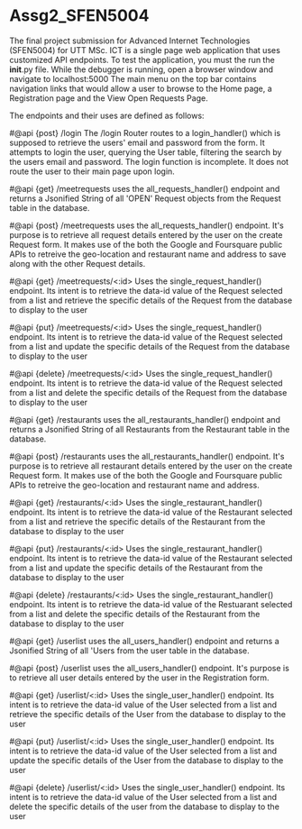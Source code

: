# Assg2_SFEN5004
The final project submission for Advanced Internet Technologies (SFEN5004) for UTT MSc. ICT
is a single page web application that uses customized API endpoints. 
To test the application, you must the run the __init__.py file. 
While the debugger is running, open a browser window and navigate to localhost:5000
The main menu on the top bar contains navigation links that would allow a user to browse to the Home page, a Registration page
and the View Open Requests Page.

The endpoints and their uses are defined as follows:

#@api {post} /login
The /login Router routes to a login_handler() which is supposed to retrieve the users' email and password from the form.
It attempts to login the user, querying the User table, filtering the search by the users email and password.
The login function is incomplete. It does not route the user to their main page upon login.

#@api {get} /meetrequests
uses the all_requests_handler() endpoint and returns a Jsonified String of all 'OPEN' Request objects from the 
Request table in the database.

#@api {post} /meetrequests
uses the all_requests_handler() endpoint. It's purpose is to retrieve all request details entered by the user on the
create Request form. It makes use of the both the Google and Foursquare public APIs to retreive the geo-location and 
restaurant name and address to save along with the other Request details.

#@api {get} /meetrequests/<:id>
Uses the single_request_handler() endpoint. Its intent is to retrieve the data-id value of the Request selected 
from a list and retrieve the specific details of the Request from the database to display to the user

#@api {put} /meetrequests/<:id>
Uses the single_request_handler() endpoint. Its intent is to retrieve the data-id value of the Request selected 
from a list and update the specific details of the Request from the database to display to the user

#@api {delete} /meetrequests/<:id>
Uses the single_request_handler() endpoint. Its intent is to retrieve the data-id value of the Request selected 
from a list and delete the specific details of the Request from the database to display to the user

#@api {get} /restaurants
uses the all_restaurants_handler() endpoint and returns a Jsonified String of all Restaurants from the 
Restaurant table in the database.

#@api {post} /restaurants
uses the all_restaurants_handler() endpoint. It's purpose is to retrieve all restaurant details entered by the user on the
create Request form. It makes use of the both the Google and Foursquare public APIs to retreive the geo-location and 
restaurant name and address.

#@api {get} /restaurants/<:id>
Uses the single_restaurant_handler() endpoint. Its intent is to retrieve the data-id value of the Restaurant selected 
from a list and retrieve the specific details of the Restaurant from the database to display to the user

#@api {put} /restaurants/<:id>
Uses the single_restaurant_handler() endpoint. Its intent is to retrieve the data-id value of the Restaurant selected 
from a list and update the specific details of the Restaurant from the database to display to the user

#@api {delete} /restaurants/<:id>
Uses the single_restaurant_handler() endpoint. Its intent is to retrieve the data-id value of the Restuarant selected 
from a list and delete the specific details of the Restaurant from the database to display to the user

#@api {get} /userlist
uses the all_users_handler() endpoint and returns a Jsonified String of all 'Users from the 
user table in the database.

#@api {post} /userlist
uses the all_users_handler() endpoint. It's purpose is to retrieve all user details entered by the user in the 
Registration form.

#@api {get} /userlist/<:id>
Uses the single_user_handler() endpoint. Its intent is to retrieve the data-id value of the User selected 
from a list and retrieve the specific details of the User from the database to display to the user

#@api {put} /userlist/<:id>
Uses the single_user_handler() endpoint. Its intent is to retrieve the data-id value of the User selected 
from a list and update the specific details of the User from the database to display to the user

#@api {delete} /userlist/<:id>
Uses the single_user_handler() endpoint. Its intent is to retrieve the data-id value of the User selected 
from a list and delete the specific details of the user from the database to display to the user


